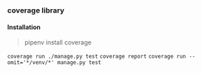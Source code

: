 ### coverage library
#### Installation
> pipenv install coverage

`coverage run ./manage.py test`
`coverage report`
`coverage run --omit='*/venv/*' manage.py test`